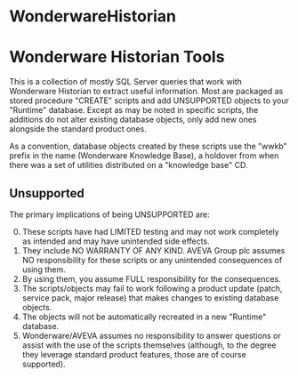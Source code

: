 # WonderwareHistorian
Wonderware Historian Tools
==========================

This is a collection of mostly SQL Server queries that work with Wonderware Historian to extract useful information. Most are packaged as stored procedure "CREATE" scripts and add UNSUPPORTED objects to your "Runtime" database. Except as may be noted in specific scripts, the additions do not alter existing database objects, only add new ones alongside the standard product ones. 

As a convention, database objects created by these scripts use the "wwkb" prefix in the name (Wonderware Knowledge Base), a holdover from when there was a set of utilities distributed on a "knowledge base" CD. 

Unsupported
-----------

The primary implications of being UNSUPPORTED are:

0. These scripts have had LIMITED testing and may not work completely as intended and may have unintended side effects.
0. They include NO WARRANTY OF ANY KIND. AVEVA Group plc assumes NO responsibility for these scripts or any unintended consequences of using them.
0. By using them, you assume FULL responsibility for the consequences.
0. The scripts/objects may fail to work following a product update (patch, service pack, major release) that makes changes to existing database objects.
0. The objects will not be automatically recreated in a new "Runtime" database.
0. Wonderware/AVEVA assumes no responsibility to answer questions or assist with the use of the scripts themselves (although, to the degree they leverage standard product features, those are of course supported).
